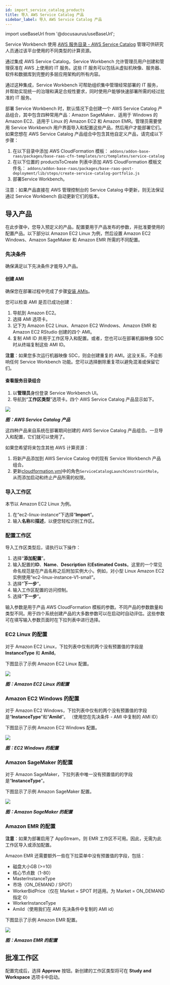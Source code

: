```yaml
---
id: import_service_catalog_products
title: 导入 AWS Service Catalog 产品
sidebar_label: 导入 AWS Service Catalog 产品
---
```


import useBaseUrl from '@docusaurus/useBaseUrl';

Service Workbench 使用 [AWS 服务目录 - AWS Service Catalog](https://aws.amazon.com/servicecatalog/?aws-service-catalog.sort-by=item.additionalFields.createdDate&aws-service-catalog.sort-order=desc)
管理可供研究人员通过该平台使用的不同类型的计算资源。

通过集成 AWS Service Catalog，Service Workbench 允许管理员用户创建和管理获准在 AWS 上使用的 IT 服务。这些 IT 服务可以包括从虚拟机映像、服务器、软件和数据库到完整的多层应用架构的所有内容。

通过这种集成，Service Workbench 可帮助组织集中管理经常部署的 IT 服务，并帮助实现统一的治理和满足合规性要求，同时使用户能够快速部署所需的经过批准的 IT 服务。

部署 Service Workbench 时，默认情况下会创建一个 AWS Service Catalog 产品组合，其中包含四种常用产品：Amazon SageMaker、适用于 Windows 的 Amazon EC2、适用于 Linux 的 Amazon EC2 和 Amazon EMR。管理员需要使用 Service Workbench 用户界面导入和配置这些产品，然后用户才能部署它们。如果您想在 AWS Service Catalog 产品组合中包含其他自定义产品，请完成以下步骤：

1. 在以下目录中添加 AWS CloudFormation 模板：
`addons/addon-base-raas/packages/base-raas-cfn-templates/src/templates/service-catalog`
2. 在以下位置的 productsToCreate 列表中添加 AWS CloudFormation 模板文件名：
`addons/addon-base-raas/packages/base-raas-post-deployment/lib/steps/create-service-catalog-portfolio.js`
3. 部署Service Workbench。

注意：如果产品直接在 AWS 管理控制台的 Service Catalog 中更新，则无法保证通过 Service Workbench 自动更新它们的版本。

## 导入产品

在此步骤中，您导入预定义的产品，配置要用于产品发布的参数，并批准要使用的配置产品。以下部分以 Amazon EC2 Linux 为例，然后设置 Amazon EC2 Windows、Amazon SageMaker 和 Amazon EMR 所需的不同配置。

### 先决条件

确保满足以下先决条件才能导入产品。

#### 创建 AMI

确保您在部署过程中完成了步骤[安装 AMIs](/zh/installation_guide/installation/ami-install)。

您可以检查 AMI 是否已成功创建：

1. 导航到 Amazon EC2。
2. 选择 AMI 选项卡。
3. 记下为 Amazon EC2 Linux、Amazon EC2 Windows、Amazon EMR 和 Amazon EC2 RStudio 创建的四个 AMI。
4. 复制 AMI ID 并用于工作区导入和配置。或者，您也可以在部署机器映像 SDC 时从终端复制这些 AMI ID。

**注意**：如果您多次运行机器映像 SDC，则会创建重复的 AMI。这没关系，不会影响任何 Service Workbench 功能。您可以选择删除重复项以避免混淆或保留它们。


#### 查看服务目录组合

1. 以**管理员**身份登录 Service Workbench UI。
2. 导航到“**工作区类型**”选项卡。四个 AWS Service Catalog 产品显示如下。

![](./images/service_catalog_import_00.png)

***图：AWS Service Catalog 产品***

这四种产品来自系统在部署期间创建的 AWS Service Catalog 产品组合。一旦导入和配置，它们就可以使用了。

如果您希望将来包含其他 AWS 计算资源：

1. 将新产品添加到 AWS Service Catalog 中的现有 Service Workbench 产品组合。
2. 更新[cloudformation.yml](https://github.com/awslabs/service-workbench-on-aws/blob/mainline/main/solution/post-deployment/config/infra/cloudformation.yml#L204)中的角色`ServiceCatalogLaunchConstraintRole`，从而添加启动和终止产品所需的权限。

### 导入工作区

本节以 Amazon EC2 Linux 为例。

1. 在“ec2-linux-instance”下选择“**Import**”。
2. 输入**名称**和**描述**，以便您轻松识别工作区。

### 配置工作区

导入工作区类型后，请执行以下操作：

1. 选择“**添加配置**”。
2. 输入配置的**ID**、**Name**、**Description** 和**Estimated Costs**。这里的一个常见命名规范是在产品名称之后附加实例大小。例如，对小型 Linux Amazon EC2 实例使用“ec2-linux-instance-V1-small”。
3. 选择“**下一步**”。
4. 输入工作区配置的访问控制。
5. 选择“**下一步**”。

输入参数是用于产品 AWS CloudFormation 模板的参数。不同产品的参数数量和类型不同。用于四个系统创建产品的大多数参数可以在启动时自动评估。这些参数可在填写输入参数页面时在下拉列表中进行选择。

### EC2 Linux 的配​​置

对于 Amazon EC2 Linux，下拉列表中仅有的两个没有预置值的字段是 **InstanceType** 和 **AmiId**。

下图显示了示例 Amazon EC2 Linux 配置。

![](./images/sc_ec2_linux.png)

***图：Amazon EC2 Linux 的配​​置***

### Amazon EC2 Windows 的配置

对于 Amazon EC2 Windows，下拉列表中仅有的两个没有预置值的字段是“**InstanceType**”和“**AmiId**”。 （使用您在先决条件 - AMI 中复制的 AMI ID）

下图显示了示例 Amazon EC2 Windows 配置。

![](./images/swb_param.png)

***图：EC2 Windows 的配置***

### Amazon SageMaker 的配置

对于 Amazon SageMaker，下拉列表中唯一没有预置值的的字段是“**InstanceType**”。

下图显示了示例 Amazon SageMaker 配置。

![](./images/sc_sagemaker.png)

***图：Amazon SageMaker 的配置***

### Amazon EMR 的配置

**注意**：如果为部署启用了 AppStream，则 EMR 工作区不可用。因此，无需为此工作区导入或添加配置。

Amazon EMR 还需要额外一些在下拉菜单中没有预置值的字段，包括：
- 磁盘大小GB (>=10)
- 核心节点数（1-80）
- MasterInstanceType
- 市场（ON_DEMAND / SPOT）
- WorkerBidPrice（仅在 Market = SPOT 时适用。为 Market = ON_DEMAND 指定 0）
- WorkerInstanceType
- AmiId（使用我们在 AMI 先决条件中复制的 AMI id）

下图显示了示例 Amazon EMR 配置。

![](./images/sc_emr.png)

***图：Amazon EMR 的配置***

## 批准工作区

配置完成后，选择 **Approve** 按钮。新创建的工作区类型将可在 **Study and Workspace** 选项卡中启动。
